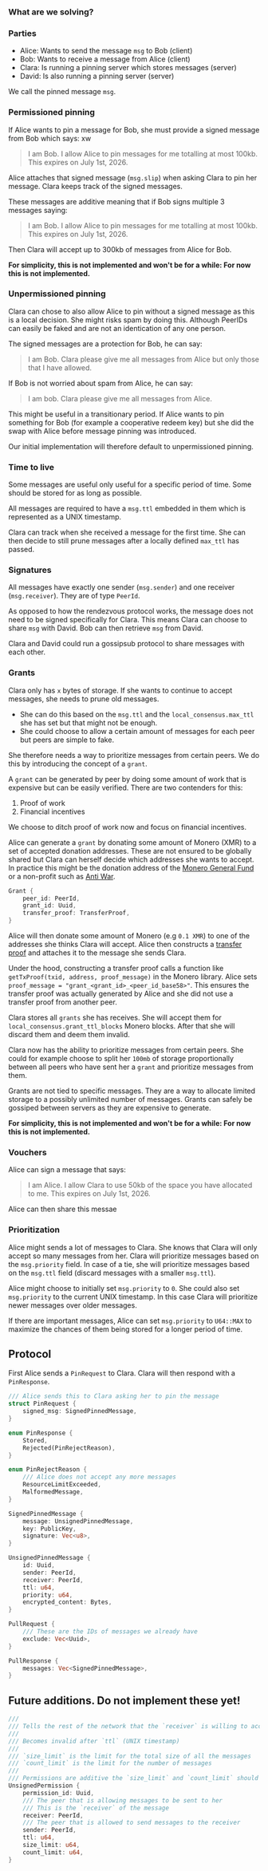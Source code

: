 ### What are we solving?

### Parties

- Alice: Wants to send the message `msg` to Bob (client)
- Bob: Wants to receive a message from Alice (client)
- Clara: Is running a pinning server which stores messages (server)
- David: Is also running a pinning server (server)

We call the pinned message `msg`.

### Permissioned pinning

If Alice wants to pin a message for Bob, she must provide a signed message from Bob which says:
xw

> I am Bob. I allow Alice to pin messages for me totalling at most 100kb. This expires on July 1st, 2026.

Alice attaches that signed message (`msg.slip`) when asking Clara to pin her message. Clara keeps track of the signed messages.

These messages are additive meaning that if Bob signs multiple 3 messages saying:

> I am Bob. I allow Alice to pin messages for me totalling at most 100kb. This expires on July 1st, 2026.

Then Clara will accept up to 300kb of messages from Alice for Bob.

**For simplicity, this is not implemented and won't be for a while: For now this is not implemented.**

### Unpermissioned pinning

Clara can chose to also allow Alice to pin without a signed message as this is a local decision. She might risks spam by doing this. Although PeerIDs can easily be faked and are not an identication of any one person.

The signed messages are a protection for Bob, he can say:

> I am Bob. Clara please give me all messages from Alice but only those that I have allowed.

If Bob is not worried about spam from Alice, he can say:

> I am bob. Clara please give me all messages from Alice.

This might be useful in a transitionary period. If Alice wants to pin something for Bob (for example a cooperative redeem key) but she did the swap with Alice before message pinning was introduced.

Our initial implementation will therefore default to unpermissioned pinning.

### Time to live

Some messages are useful only useful for a specific period of time. Some should be stored for as long as possible.

All messages are required to have a `msg.ttl` embedded in them which is represented as a UNIX timestamp.

Clara can track when she received a message for the first time. She can then decide to still prune messages after a locally defined `max_ttl` has passed.

### Signatures

All messages have exactly one sender (`msg.sender`) and one receiver (`msg.receiver`). They are of type `PeerId`.

As opposed to how the rendezvous protocol works, the message does not need to be signed specifically for Clara. This means Clara can choose to share `msg` with David. Bob can then retrieve `msg` from David.

Clara and David could run a gossipsub protocol to share messages with each other.

### Grants

Clara only has `x` bytes of storage. If she wants to continue to accept messages, she needs to prune old messages.

- She can do this based on the `msg.ttl` and the `local_consensus.max_ttl` she has set but that might not be enough.
- She could choose to allow a certain amount of messages for each peer but peers are simple to fake.

She therefore needs a way to prioritize messages from certain peers. We do this by introducing the concept of a `grant`.

A `grant` can be generated by peer by doing some amount of work that is expensive but can be easily verified. There are two contenders for this:

1. Proof of work
2. Financial incentives

We choose to ditch proof of work now and focus on financial incentives.

Alice can generate a `grant` by donating some amount of Monero (XMR) to a set of accepted donation addresses. These are not ensured to be globally shared but Clara can herself decide which addresses she wants to accept. In practice this might be the donation address of the [Monero General Fund](https://www.getmonero.org/get-started/contributing/) or a non-profit such as [Anti War](https://www.antiwar.com/cryptocurrencies/).

```rust
Grant {
    peer_id: PeerId,
    grant_id: Uuid,
    transfer_proof: TransferProof,
}
```

Alice will then donate some amount of Monero (e.g `0.1 XMR`) to one of the addresses she thinks Clara will accept. Alice then constructs a [transfer proof](https://www.getmonero.org/resources/user-guides/prove-payment.html) and attaches it to the message she sends Clara.

Under the hood, constructing a transfer proof calls a function like `getTxProof(txid, address, proof_message)` in the Monero library. Alice sets `proof_message = "grant_<grant_id>_<peer_id_base58>"`. This ensures the transfer proof was actually generated by Alice and she did not use a transfer proof from another peer.

Clara stores all `grants` she has receives. She will accept them for `local_consensus.grant_ttl_blocks` Monero blocks. After that she will discard them and deem them invalid.

Clara now has the ability to prioritize messages from certain peers. She could for example choose to split her `100mb` of storage proportionally between all peers who have sent her a `grant` and prioritize messages from them.

Grants are not tied to specific messages. They are a way to allocate limited storage to a possibly unlimited number of messages.
Grants can safely be gossiped between servers as they are expensive to generate.

**For simplicity, this is not implemented and won't be for a while: For now this is not implemented.**

### Vouchers

Alice can sign a message that says:

> I am Alice. I allow Clara to use 50kb of the space you have allocated to me. This expires on July 1st, 2026.

Alice can then share this messae

### Prioritization

Alice might sends a lot of messages to Clara. She knows that Clara will only accept so many messages from her. Clara will prioritize messages based on the `msg.priority` field. In case of a tie, she will prioritize messages based on the `msg.ttl` field (discard messages with a smaller `msg.ttl`).

Alice might choose to initially set `msg.priority` to `0`. She could also set `msg.priority` to the current UNIX timestamp. In this case Clara will prioritize newer messages over older messages.

If there are important messages, Alice can set `msg.priority` to `U64::MAX` to maximize the chances of them being stored for a longer period of time.

## Protocol

First Alice sends a `PinRequest` to Clara. Clara will then respond with a `PinResponse`.

```rust
/// Alice sends this to Clara asking her to pin the message
struct PinRequest {
    signed_msg: SignedPinnedMessage,
}
```

```rust
enum PinResponse {
    Stored,
    Rejected(PinRejectReason),
}

enum PinRejectReason {
    /// Alice does not accept any more messages
    ResourceLimitExceeded,
    MalformedMessage,
}
```

```rust
SignedPinnedMessage {
    message: UnsignedPinnedMessage,
    key: PublicKey,
    signature: Vec<u8>,
}
```

```rust
UnsignedPinnedMessage {
    id: Uuid,
    sender: PeerId,
    receiver: PeerId,
    ttl: u64,
    priority: u64,
    encrypted_content: Bytes,
}
```

```rust
PullRequest {
    /// These are the IDs of messages we already have
    exclude: Vec<Uuid>,
}
```

```rust
PullResponse {
    messages: Vec<SignedPinnedMessage>,
}
```

## Future additions. Do not implement these yet!

```rust
/// 
/// Tells the rest of the network that the `receiver` is willing to accept messages from `sender`
/// 
/// Becomes invalid after `ttl` (UNIX timestamp)
/// 
/// `size_limit` is the limit for the total size of all the messages
/// `count_limit` is the limit for the number of messages
/// 
/// Permissions are additive the `size_limit` and `count_limit` should be summed
UnsignedPermission {
    permission_id: Uuid,
    /// The peer that is allowing messages to be sent to her
    /// This is the `receiver` of the message
    receiver: PeerId,
    /// The peer that is allowed to send messages to the receiver
    sender: PeerId,
    ttl: u64,
    size_limit: u64,
    count_limit: u64,
}
```
